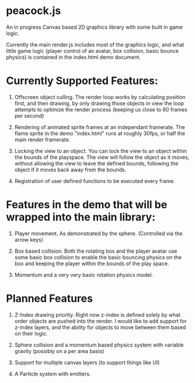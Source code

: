 # peacock.js
An in progress Canvas based 2D graphics library with some built in game logic.

Currently the main render.js includes most of the graphics logic, and what little game logic (player control of an avatar, box collision, basic bounce physics) is contained in the index.html demo document.

# Currently Supported Features:
1. Offscreen object culling. The render loop works by calculating position first, and then drawing, by only drawing those objects in view the loop attempts to optimize the render process (keeping us close to 60 frames per second)

2. Rendering of animated sprite frames at an independant framerate. The flame sprite in the demo "index.html" runs at roughly 30fps, or half the main render framerate.

3. Locking the view to an object. You can lock the view to an object within the bounds of the playspace. The view will follow the object as it moves, without allowing the view to leave the defined bounds, following the object if it moves back away from the bounds.

4. Registration of user defined functions to be executed every frame.

# Features in the demo that will be wrapped into the main library:
1. Player movement. As demonstrated by the sphere. (Controlled via the arrow keys)

2. Box based collision. Both the rotating box and the player avatar use some basic box collision to enable the basic bouncing physics on the box and keeping the player within the bounds of the play space.

3. Momentum and a very very basic rotation physics model.

# Planned Features
1. Z-Index drawing priority. Right now z-index is defined solely by what order objects are pushed into the render. I would like to add support for z-index layers, and the ability for objects to move between them based on their logic.

2. Sphere collision and a momentum based physics system with variable gravity (possibly on a per area basis)

3. Support for multiple canvas layers (to support things like UI)

4. A Particle system with emitters.
